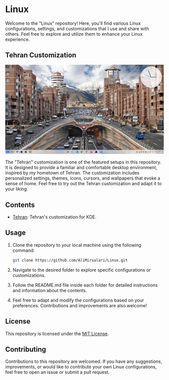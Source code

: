 # Linux

Welcome to the "Linux" repository! Here, you'll find various Linux configurations, settings, and customizations that I use and share with others. Feel free to explore and utilize them to enhance your Linux experience.

## Tehran Customization

![Image](https://raw.githubusercontent.com/AliMirsalari/Linux/master/Customization/Manjaro%20KDE/Tehran/Tehran.png)


The "Tehran" customization is one of the featured setups in this repository. It is designed to provide a familiar and comfortable desktop environment, inspired by my hometown of Tehran. The customization includes personalized settings, themes, icons, cursors, and wallpapers that evoke a sense of home. Feel free to try out the Tehran customization and adapt it to your liking.

## Contents

- [Tehran](/Customization/Manjaro%20KDE/Tehran): Tehran's customization for KDE.

## Usage

1. Clone the repository to your local machine using the following command:

   ```bash
   git clone https://github.com/AliMirsalari/Linux.git

2. Navigate to the desired folder to explore specific configurations or customizations.

3. Follow the README.md file inside each folder for detailed instructions and information about the contents.
4. Feel free to adapt and modify the configurations based on your preferences. Contributions and improvements are also welcome!

## License
This repository is licensed under the [MIT License](https://choosealicense.com/licenses/mit/).

## Contributing
Contributions to this repository are welcomed. If you have any suggestions, improvements, or would like to contribute your own Linux configurations, feel free to open an issue or submit a pull request.
